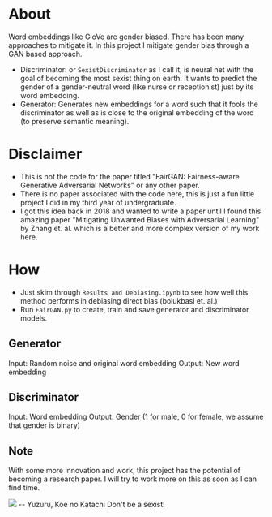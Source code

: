 # About
Word embeddings like GloVe are gender biased. There has been many approaches to mitigate it. In this project I mitigate gender bias through a GAN based approach.
- Discriminator: or `SexistDiscriminator` as I call it, is neural net with the goal of becoming the most sexist thing on earth. It wants to predict the gender of a gender-neutral word (like nurse or receptionist) just by its word embedding.
- Generator: Generates new embeddings for a word such that it fools the discriminator as well as is close to the original embedding of the word (to preserve semantic meaning).

# Disclaimer
- This is not the code for the paper titled "FairGAN: Fairness-aware Generative Adversarial Networks" or any other paper.
- There is no paper associated with the code here, this is just a fun little project I did in my third year of undergraduate.
- I got this idea back in 2018 and wanted to write a paper until I found this amazing paper "Mitigating Unwanted Biases with Adversarial Learning" by Zhang et. al. which is a better and more complex version of my work here.

# How
- Just skim through `Results and Debiasing.ipynb` to see how well this method performs in debiasing direct bias (bolukbasi et. al.)
- Run `FairGAN.py` to create, train and save generator and discriminator models.

## Generator
Input: Random noise and original word embedding
Output: New word embedding

## Discriminator
Input: Word embedding
Output: Gender (1 for male, 0 for female, we assume that gender is binary)

## Note
With some more innovation and work, this project has the potential of becoming a research paper. I will try to work more on this as soon as I can find time.


![](https://i.imgur.com/OsyhIY5.jpg)
-- Yuzuru, Koe no Katachi
Don't be a sexist!
